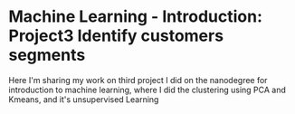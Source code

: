 # Machine Learning - Introduction: Project3 Identify customers segments
Here I'm sharing my work on third project I did on the nanodegree for introduction to machine learning, where I did the clustering using
PCA and Kmeans, and it's unsupervised Learning
